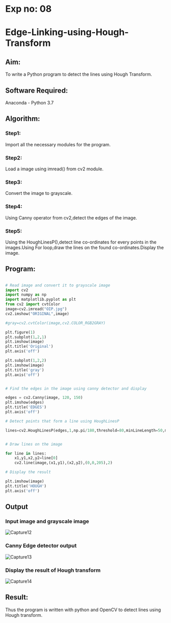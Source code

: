 # Exp no: 08
# Edge-Linking-using-Hough-Transform
## Aim:
To write a Python program to detect the lines using Hough Transform.

## Software Required:
Anaconda - Python 3.7

## Algorithm:
### Step1:
Import all the necessary modules for the program.
### Step2:
Load a image using imread() from cv2 module.
### Step3:
Convert the image to grayscale.
### Step4:
Using Canny operator from cv2,detect the edges of the image.
### Step5:
Using the HoughLinesP(),detect line co-ordinates for every points in the images.Using For loop,draw the lines on the found co-ordinates.Display the image.

## Program:
```Python

# Read image and convert it to grayscale image
import cv2
import numpy as np
import matplotlib.pyplot as plt
from cv2 import cvtColor
image=cv2.imread("OIP.jpg")
cv2.imshow("ORIGINAL",image)

#gray=cv2.cvtColor(image,cv2.COLOR_RGB2GRAY)

plt.figure(1)
plt.subplot(1,2,1)
plt.imshow(image)
plt.title('Original')
plt.axis('off')

plt.subplot(1,2,2)
plt.imshow(image)
plt.title('gray')
plt.axis('off')


# Find the edges in the image using canny detector and display

edges = cv2.Canny(image, 120, 150)
plt.imshow(edges)
plt.title('EDGES')
plt.axis('off')

# Detect points that form a line using HoughLinesP

lines=cv2.HoughLinesP(edges,1,np.pi/180,threshold=80,minLineLength=50,maxLineGap=250)


# Draw lines on the image

for line in lines:
    x1,y1,x2,y2=line[0]
    cv2.line(image,(x1,y1),(x2,y2),(0,0,205),2)

# Display the result

plt.imshow(image)
plt.title('HOUGH')
plt.axis('off')


```
## Output

### Input image and grayscale image
![Capture12](https://user-images.githubusercontent.com/77089276/169465037-cba8965b-81f9-4c97-a2c8-4ef2ac6272d5.PNG)


### Canny Edge detector output
![Capture13](https://user-images.githubusercontent.com/77089276/169465064-0f72d920-2e59-4154-abdc-2898a611296a.PNG)

### Display the result of Hough transform
![Capture14](https://user-images.githubusercontent.com/77089276/169465086-d47ac185-1ec7-4933-a7d3-3f42c56888cf.PNG)



## Result:
Thus the program is written with python and OpenCV to detect lines using Hough transform. 
